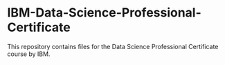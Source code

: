 # IBM-Data-Science-Professional-Certificate

This repository contains files for the Data Science Professional Certificate course by IBM.
